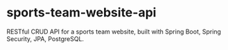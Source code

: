 # sports-team-website-api

RESTful CRUD API for a sports team website, built with Spring Boot, Spring Security, JPA,
PostgreSQL.
